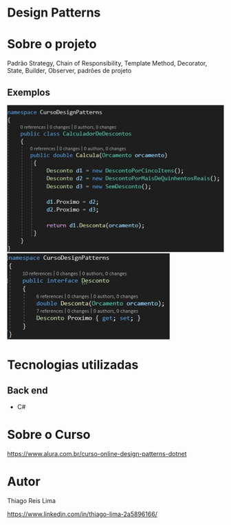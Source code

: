 # Design Patterns
  

# Sobre o projeto
  Padrão Strategy, Chain of Responsibility, Template Method, Decorator, State, Builder, Observer, padrões de projeto

## Exemplos
![Mobile 1](https://github.com/Thiago771414/imagensProjetos/blob/main/slices/mobile/desingPatterns.jpg)
![Mobile 2](https://github.com/Thiago771414/imagensProjetos/blob/main/slices/mobile/desingPatterns01.jpg)

# Tecnologias utilizadas

## Back end
- C#

# Sobre o Curso
https://www.alura.com.br/curso-online-design-patterns-dotnet

# Autor

Thiago Reis Lima

https://www.linkedin.com/in/thiago-lima-2a5896166/

